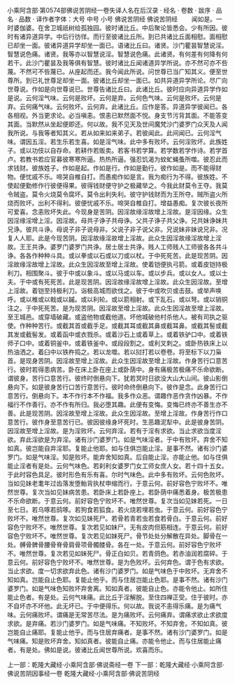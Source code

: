 小乘阿含部·第0574部佛说苦阴经一卷失译人名在后汉录
· 经名 · 卷数 · 跋序
· 品名 · 品数 · 译作者字体：大号 中号 小号
佛说苦阴经
佛说苦阴经
　　闻如是。一时婆伽婆。在舍卫城祇树给孤独园。彼时诸比丘。中后聚论皆悉会。少有所因。彼时有诸异道异学。中后行彷徉。而行至彼诸比丘所。到已共诸比丘面相慰。面相慰已却坐一面。彼诸异道异学却坐一面已。语诸比丘曰。诸贤。沙门瞿昙智慧说淫。智慧说色痛。诸贤。我等亦以智慧说淫。智慧说色痛。此诸贤。有何差有何降有何若干。此沙门瞿昙及我等俱有智慧。彼时诸比丘闻诸道异学所说。亦不然可亦不呰蔑。不然可不呰蔑已。从座起而还。我今闻此所说。问世尊已当广知其义。便至世尊所。到已礼世尊足却坐一面。彼诸比丘却坐一面已。如共异道异学所论。尽广向世尊说。作如是向世尊说已。世尊告诸比丘曰。此诸比丘。彼时应向异道异学作如是说。云何淫气味。云何是败坏。云何是弃。云何色气味。云何是败坏。云何是弃。云何痛气味。云何败坏。云何弃。此诸比丘。应作是答。异道异学彼闻已。各各相视。外当更求论。必当嗔恚。恨恚已默然面不悦。身支节污背其面。不能答变其面。当默然从坐起便即还。何以故。我不见天及世间魔梵沙门婆罗门众天及人闻我所说。与我等者知其义。若从如来如来弟子。若彼闻此。此间闻已。云何淫气味。谓因五淫。若生乐若生喜。如是淫气味。此中多有败坏。云何淫败坏。此族姓子。或以功伎以自存命。若耕作若贩卖。若客书若学算。若学数若学作诗。若学首卢。若教书若应官募彼寒寒所逼。热热所逼。强忍饥渴为蚊虻蝇蚤所噬。彼忍此而求钱财。彼族姓子。作如是起。作如是行。作如是勤行。彼作如是。而不能得财物。便忧戚不乐。啼哭自椎自打。而愚痴作如是言。我为痴行为不得。彼族姓。不使起便勤修作行彼便得果。彼得钱财便守护之极藏举之。今我此财莫令王夺。我莫令贼盗。莫令火烧莫令腐坏。莫令出利失利。彼守护钱财而为王所夺。贼所盗火所烧而败坏。出利不得利。彼便忧戚不乐。啼哭自椎自打。增益愚痴。复次彼长夜所可爱喜。念恚败坏失此。今现身是苦阴。因淫故缘淫故增上淫故。是淫因缘。众生因淫缘淫增上淫。因淫故。母共子诤子共母诤。父共子诤子共父诤。兄共妹诤妹共兄诤。彼共斗诤。母说子非子说母非。父说子非子说父非。兄说妹非妹说兄非。况复人人耶。此是今现苦阴。因淫故缘淫故增上淫故。此众生因淫故缘淫故增上淫故。王王共诤。婆罗门婆罗门共诤。居士居士共诤。贱人工师贱人工师彼各各共斗诤。各各作种种斗具。或以拳或以石或以刀或以杖。于中死死苦。此是现苦阴。因淫故缘淫故增上淫故。此众生因淫故至增上淫故。使着铠便执弓箭。或着皮铠持极利刀。相围聚斗。彼于中或以象斗。或以马或以车。或以步兵。或以女人。或以士夫。于中或有死死苦。此是现苦阴。因淫故缘淫故增上淫故。此众生因淫故。至增上淫故。着铠至持极利刀。诣极高城而欲伐之。彼于中或吹贝或击鼓。或举声唤呼。或以椎或以戟或以鏚。或以利轮。或以箭相射。或下乱石。或以弩。或以销铜注之。于中死死苦。是为现苦阴。因淫故至增上淫故。此众生因淫故至增上淫故。至王城邑。或穿墙破藏。或盗他物或截他道。坏他城破他村杀他人。被有司执之驱使。作种种苦行。或截其首或截手足。或截其耳或截其鼻或截耳鼻。或截其髻或截其发或截髻发。或着函中或衣戮杀。或着沙石上或着草上。或着铁驴口中。或着铁师子口中。或着铜釜中。或着铁釜中。或段段割之。或利叉刺之。或卧热铁床上以热油洒之。着臼中以铁杵捣之。若以龙噬。若以挝打若以卷卷。将至标下以刀枭首。是现身苦阴。因淫故至增上淫故。此众生因淫故至增上淫故。作身苦行口意苦行。彼时若得患病苦。卧在床上卧在座上或卧荫中。身有痛极苦极痛不乐命欲断。谓彼身。苦行口意苦行。彼终时倒悬向下。犹若冥时日欲没大山大山间。彼山影倒悬向下。如是彼身苦行口苦行意苦行。彼时命终倒悬向下。彼作是念。此身苦行口意苦行。倒悬向下。本不作行本不作福。我多作众恶。谓趣作恶作贪作凶暴。不作福行不作善行。亦不作有所归。我必堕其趣。此便有变悔。变悔已终亦不善生亦不善。此是现苦阴。因淫故至增上淫故。此众生因淫故。至增上淫故。作身苦行作口意苦行。彼作身至意苦行已。彼因彼缘身坏死时。生恶趣泥犁中。此是彼身苦阴。因淫故至增上淫故。是为淫败坏。云何弃淫。若有于淫有求欲。当止求欲当度淫欲。弃此淫欲是为弃淫。诸有沙门婆罗门。如是气味淫者。于中有败坏。弃舍不知如真。彼岂能自弃淫耶。复能止他耶。如与住俱岂能止淫。是事不然。诸有沙门婆罗门。如是气味淫。知是败坏。能弃舍知如真。后自能止淫。亦能止他。如与住俱能止淫者有是处。云何气味色。若刹利女婆罗门女工师女庶人女。若十四十五女。于此时容色具足。彼时形色有乐有喜。尔时气味色。此中多有败坏。云何色败坏。当如见妹老耄年过齿落发堕鲐背执杖申缩而行。于意云何。前好容色宁败坏不。唯然世尊。复次当如见妹病苦患。若卧床上若卧座上。若卧荫中痛悉着身。极苦极患不乐命欲断。于意云何。前好容色宁败坏不。唯然世尊。复次当如见妹若死。一日至七日。若乌啄若鸱啄。若狗食若狐食。若火烧若埋若虫。于意云何。前好容色宁败坏不。唯然世尊。复次如见妹死尸。若骨若青若虫若食若骨白。于意云何。前好容色宁败坏不。唯然世尊。复次若见如妹尸。无有皮肉但筋相连。于意云何。前好容色宁败坏不。唯然世尊。复次若见如妹死尸。骨节处处分解散在异处。脚骨在一处。髆骨髀骨腰骨脊骨肩骨项骨髑髅骨。各在一处。于意云何。前好容色宁败坏不。唯然世尊。复次若见如妹死尸。骨正白如贝。若青鸽色。若赤油润若腐碎。于意云何。前好容色宁败坏不。唯然世尊。是为色败坏。云何弃色。谓于色有求欲。当止求欲。度一切求欲弃此色。诸有沙门婆罗门。如是气味色于中败坏。无弃舍不知如真。岂能自止色耶。复能止他乎。而与住居岂能止色耶。是事不然。诸有沙门婆罗门。如是气味色知败坏弃舍离。知如真者。彼能自止色。亦能令他止。如所住能止色者。有是处。云何气味痛。此比丘于淫解脱。至住四禅正受。住于彼时。亦不自坏亦不坏他。此无坏已。于中便得乐。何以故。我说不恚得乐痛。是为痛气味。云何痛败坏。谓痛是无常苦尽法。是为痛败坏。云何痛弃。谓痛求欲止求欲度求欲。是弃痛。若沙门婆罗门。如是气味痛。不知败坏。不知弃舍。不知如真。彼岂能自止痛耶。复能止他乎。而与住居弃痛者。是事不然。诸有沙门婆罗门。如是气味痛。知是败坏弃舍。知如真者。彼能自止痛。亦能令他止。而与住居能止痛者。有是处。佛如是说。彼诸比丘闻世尊所说。欢喜而乐。

上一部：乾隆大藏经·小乘阿含部·佛说斋经一卷
下一部：乾隆大藏经·小乘阿含部·佛说苦阴因事经一卷
乾隆大藏经·小乘阿含部·佛说苦阴经